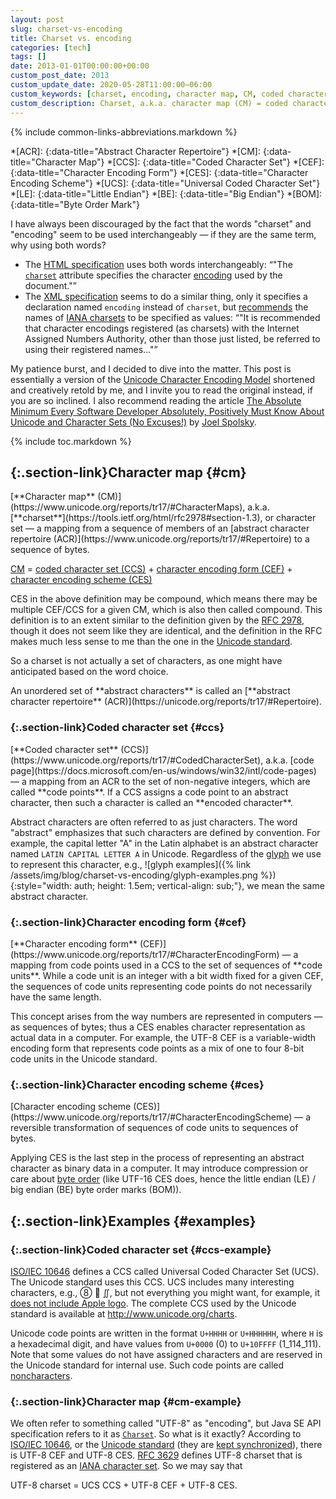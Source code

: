```yaml
---
layout: post
slug: charset-vs-encoding
title: Charset vs. encoding
categories: [tech]
tags: []
date: 2013-01-01T00:00:00+00:00
custom_post_date: 2013
custom_update_date: 2020-05-28T11:00:00−06:00
custom_keywords: [charset, encoding, character map, CM, coded character set, CCS, character encoding form, CEF, character encoding scheme, CES, Universal Coded Character Set, UCS, UCS Transformation Format, UTF, Unicode]
custom_description: Charset, a.k.a. character map (CM) = coded character set (CCS) + character encoding form (CEF) + character encoding scheme (CES).
---
```

{% include common-links-abbreviations.markdown %}

*[ACR]:
{:data-title="Abstract Character Repertoire"}
*[CM]:
{:data-title="Character Map"}
*[CCS]:
{:data-title="Coded Character Set"}
*[CEF]:
{:data-title="Character Encoding Form"}
*[CES]:
{:data-title="Character Encoding Scheme"}
*[UCS]:
{:data-title="Universal Coded Character Set"}
*[LE]:
{:data-title="Little Endian"}
*[BE]:
{:data-title="Big Endian"}
*[BOM]:
{:data-title="Byte Order Mark"}

I have always been discouraged by the fact that the words "charset" and "encoding" seem to be used interchangeably &mdash; if they are the same term, why using both words?
* The [HTML specification](https://html.spec.whatwg.org/multipage/) uses both words interchangeably:
<q>"The <a href="https://html.spec.whatwg.org/multipage/semantics.html#attr-meta-charset">`charset`</a> attribute specifies the character <a href="https://encoding.spec.whatwg.org/#encoding">encoding</a> used by the document."</q>
* The [XML specification](https://www.w3.org/TR/xml/) seems to do a similar thing, only it specifies a declaration named `encoding` instead of `charset`,
but [recommends](https://www.w3.org/TR/xml/#charencoding) the names of [IANA charsets](https://www.iana.org/assignments/character-sets/character-sets.xhtml) to be specified as values:
<q>"It is recommended that character encodings registered (as charsets) with the Internet Assigned Numbers Authority, other than those just listed,
be referred to using their registered names&hellip;"</q>

My patience burst, and I decided to dive into the matter.
This post is essentially a version of the [Unicode Character Encoding Model](https://unicode.org/reports/tr17/) shortened and creatively retold by me,
and I invite you to read the original instead, if you are so inclined.
I also recommend reading the article [The Absolute Minimum Every Software Developer Absolutely, Positively Must Know About Unicode and Character Sets (No Excuses!)](https://www.joelonsoftware.com/2003/10/08/the-absolute-minimum-every-software-developer-absolutely-positively-must-know-about-unicode-and-character-sets-no-excuses/)<span class="insignificant">&nbsp;by [Joel Spolsky](https://www.joelonsoftware.com/about-me/)</span>.

{% include toc.markdown %}

## [](#cm){:.section-link}Character map {#cm}
<div class="info-block" markdown="1">
[**Character map** (CM)](https://www.unicode.org/reports/tr17/#CharacterMaps), a.k.a. [**charset**](https://tools.ietf.org/html/rfc2978#section-1.3), or character set &mdash;
a mapping from a sequence of members of an [abstract character repertoire (ACR)](https://www.unicode.org/reports/tr17/#Repertoire) to a sequence of bytes.

[CM](https://www.unicode.org/reports/tr17/#CharacterMaps) = [coded character set (CCS)](https://www.unicode.org/reports/tr17/#CodedCharacterSet) + [character encoding form (CEF)](https://www.unicode.org/reports/tr17/#CharacterEncodingForm) + [character encoding scheme (CES)](https://www.unicode.org/reports/tr17/#CharacterEncodingScheme)
</div>

CES in the above definition may be compound, which means there may be multiple CEF/CCS for a given CM, which is also then called compound.
This definition is to an extent similar to the definition given by the [RFC 2978](https://tools.ietf.org/html/rfc2978#section-1.3),
though it does not seem like they are identical, and the definition in the RFC makes much less sense to me than the one in the [Unicode standard](https://unicode.org/standard/standard.html).

So a charset is not actually a set of characters, as one might have anticipated based on the word choice.

<div class="info-block" markdown="1">
An unordered set of **abstract characters** is called an [**abstract character repertoire** (ACR)](https://unicode.org/reports/tr17/#Repertoire).
</div>

### [](#ccs){:.section-link}Coded character set {#ccs}

<div class="info-block" markdown="1">
[**Coded character set** (CCS)](https://www.unicode.org/reports/tr17/#CodedCharacterSet), a.k.a. [code page](https://docs.microsoft.com/en-us/windows/win32/intl/code-pages) &mdash;
a mapping from an ACR to the set of non-negative integers, which are called **code points**.
If a CCS assigns a code point to an abstract character, then such a character is called an **encoded character**.
</div>

Abstract characters are often referred to as just characters.
The word "abstract" emphasizes that such characters are defined by convention.
For example, the capital letter "A" in the Latin alphabet is an abstract character named `LATIN CAPITAL LETTER A` in Unicode.
Regardless of the [glyph](https://unicode.org/reports/tr17/#CharactersVsGlyphs) we use to represent this character, e.g.,
![glyph examples]({% link /assets/img/blog/charset-vs-encoding/glyph-examples.png %}){:style="width: auth; height: 1.5em; vertical-align: sub;"},
we mean the same abstract character.

### [](#cef){:.section-link}Character encoding form {#cef}
<div class="info-block" markdown="1">
[**Character encoding form** (CEF)](https://www.unicode.org/reports/tr17/#CharacterEncodingForm) &mdash;
a mapping from code points used in a CCS to the set of sequences of **code units**.
While a code unit is an integer with a bit width fixed for a given CEF,
the sequences of code units representing code points do not necessarily have the same length.
</div>

This concept arises from the way numbers are represented in computers &mdash; as sequences of bytes;
thus a CES enables character representation as actual data in a computer.
For example, the UTF-8 CEF is a variable-width encoding form that represents code points as a mix of one to four 8-bit code units in the Unicode standard.

### [](#ces){:.section-link}Character encoding scheme {#ces}
<div class="info-block" markdown="1">
[Character encoding scheme (CES)](https://www.unicode.org/reports/tr17/#CharacterEncodingScheme) &mdash;
a reversible transformation of sequences of code units to sequences of bytes.
</div>

Applying CES is the last step in the process of representing an abstract character as binary data in a computer.
It may introduce compression or care about [byte order](https://www.unicode.org/reports/tr17/#ByteOrder)
(like UTF-16 CES does, hence the little endian (LE) / big endian (BE) byte order marks (BOM)).

## [](#examples){:.section-link}Examples {#examples}

### [](#ccs-example){:.section-link}Coded character set {#ccs-example}
[ISO/IEC 10646](https://www.iso.org/standard/69119.html) defines a CCS called Universal Coded Character Set (UCS).
The Unicode standard uses this CCS.
UCS includes many interesting characters, e.g., &#x2467; &#x1f9a0; &#x222c;, but not everything you might want, for example,
it [does not include Apple logo](http://hea-www.harvard.edu/~fine/OSX/unicode_apple_logo.html).
The complete CCS used by the Unicode standard is available at <http://www.unicode.org/charts>.

Unicode code points are written in the format `U+HHHH` or `U+HHHHHH`, where `H` is a hexadecimal digit,
and have values from `U+0000` (0) to `U+10FFFF` (1_114_111).
Note that some values do not have assigned characters and are reserved in the Unicode standard for internal use.
Such code points are called [noncharacters](http://www.unicode.org/faq/private_use.html#noncharacters).

### [](#cm-example){:.section-link}Character map {#cm-example}
We often refer to something called "UTF-8" as "encoding",
but Java SE API specification refers to it as [`Charset`](https://cr.openjdk.java.net/~iris/se/14/spec/fr/java-se-14-fr-spec/api/java.base/java/nio/charset/StandardCharsets.html#UTF_8). 
So what is it exactly? According to [ISO/IEC 10646](https://www.iso.org/standard/69119.html), or the [Unicode standard](https://unicode.org/standard/standard.html)
(they are [kept synchronized](https://www.unicode.org/faq/unicode_iso.html)),
there is UTF-8 CEF and UTF-8 CES.
[RFC 3629](https://tools.ietf.org/html/rfc3629) defines UTF-8 charset that is registered as an [IANA character set](https://www.iana.org/assignments/character-sets/character-sets.xhtml).
So we may say that
<div class="info-block" markdown="1">
UTF-8 charset = UCS CCS + UTF-8 CEF + UTF-8 CES.
</div>
